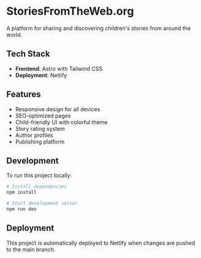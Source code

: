 # StoriesFromTheWeb.org

A platform for sharing and discovering children's stories from around the world.

## Tech Stack

- **Frontend**: Astro with Tailwind CSS
- **Deployment**: Netlify

## Features

- Responsive design for all devices
- SEO-optimized pages
- Child-friendly UI with colorful theme
- Story rating system
- Author profiles
- Publishing platform

## Development

To run this project locally:

```bash
# Install dependencies
npm install

# Start development server
npm run dev
```

## Deployment

This project is automatically deployed to Netlify when changes are pushed to the main branch.